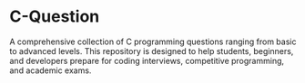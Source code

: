 




# C-Question
A comprehensive collection of C programming questions ranging from basic to advanced levels. This repository is designed to help students, beginners, and developers prepare for coding interviews, competitive programming, and academic exams.

